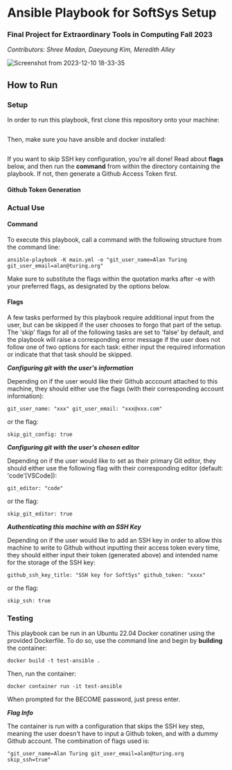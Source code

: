 # Ansible Playbook for SoftSys Setup
### Final Project for Extraordinary Tools in Computing Fall 2023
*Contributors: Shree Madan, Daeyoung Kim, Meredith Alley*

![Screenshot from 2023-12-10 18-33-35](https://github.com/olincollege/ansible-4-softsys/assets/95325894/53cba5b4-e437-4450-b312-4682e6542fb0)

## How to Run

### Setup

In order to run this playbook, first clone this repository onto your machine:
```
```

Then, make sure you have ansible and docker installed:
```
```
If you want to skip SSH key configuration, you're all done! Read about **flags** below, and then run the **command** from within the directory containing the playbook. If not, then generate a Github Access Token first.

#### Github Token Generation



### Actual Use

#### Command

To execute this playbook, call a command with the following structure from the command line:

```
ansible-playbook -K main.yml -e "git_user_name=Alan Turing git_user_email=alan@turing.org"
```

Make sure to substitute the flags within the quotation marks after -e with your preferred flags, as designated by the options below.

#### Flags

A few tasks performed by this playbook require additional input from the user, but can be skipped if the user chooses to forgo that part of the setup. The 'skip' flags for all of the following tasks are set to 'false' by default, and the playbook will raise a corresponding error message if the user does not follow one of two options for each task: either input the required information or indicate that that task should be skipped.

***Configuring git with the user's information***

Depending on if the user would like their Github acccount attached to this machine, they should either use the flags (with their corresponding account information):

```
git_user_name: "xxx" git_user_email: "xxx@xxx.com" 
```

or the flag:

```
skip_git_config: true
```

***Configuring git with the user's chosen editor***

Depending on if the user would like to set as their primary Git editor, they should either use the following flag with their corresponding editor (default: 'code'[VSCode]):

```
git_editor: "code"
```

or the flag:

```
skip_git_editor: true
```

***Authenticating this machine with an SSH Key***

Depending on if the user would like to add an SSH key in order to allow this machine to write to Github without inputting their access token every time, they should either input their token (generated above) and intended name for the storage of the SSH key:

```
github_ssh_key_title: "SSH key for SoftSys" github_token: "xxxx"  
```

or the flag:

```
skip_ssh: true
```

### Testing

This playbook can be run in an Ubuntu 22.04 Docker conatiner using the provided Dockerfile. To do so, use the command line and begin by **building** the container:

```
docker build -t test-ansible .
```

Then, run the container:

```
docker container run -it test-ansible
```
When prompted for the BECOME password, just press enter.

***Flag Info*** 

The container is run with a configuration that skips the SSH key step, meaning the user doesn't have to input a Github token, and with a dummy Github account. The combination of flags used is:
```
"git_user_name=Alan Turing git_user_email=alan@turing.org skip_ssh=true"
```
